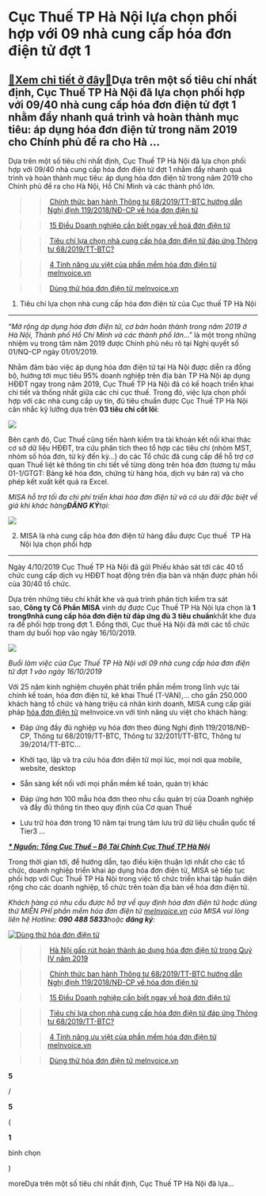 Cục Thuế TP Hà Nội lựa chọn phối hợp với 09 nhà cung cấp hóa đơn điện tử đợt 1
==============================================================================

[:gift:Xem chi tiết ở đây:gift:](https://hddtvn.com/cuc-thue-tp-ha-noi-lua-chon-phoi-hop-voi-09-nha-cung-cap-hoa-don-dien-tu-dot-1/)Dựa trên một số tiêu chí nhất định, Cục Thuế TP Hà Nội đã lựa chọn phối hợp với 09/40 nhà cung cấp hóa đơn điện tử đợt 1 nhằm đẩy nhanh quá trình và hoàn thành mục tiêu: áp dụng hóa đơn điện tử trong năm 2019 cho Chính phủ đề ra cho Hà …
---------------------------------------------------------------------------------------------------------------------------------------------------------------------------------------------------------------------------------------------

Dựa trên một số tiêu chí nhất định, Cục Thuế TP Hà Nội đã lựa chọn phối hợp với 09/40 nhà cung cấp hóa đơn điện tử đợt 1 nhằm đẩy nhanh quá trình và hoàn thành mục tiêu: áp dụng hóa đơn điện tử trong năm 2019 cho Chính phủ đề ra cho Hà Nội, Hồ Chí Minh và các thành phố lớn.


>> [Chính thức ban hành Thông tư 68/2019/TT-BTC hướng dẫn Nghị định 119/2018/NĐ-CP về hóa đơn điện tử](https://meinvoice.vn/tin-tuc/chi-tiet/newsid/5492/thong-tu-huong-dan-nghi-dinh-119/)  

>> [15 Điều Doanh nghiệp cần biết ngay về hoá đơn điện tử](https://meinvoice.vn/tin-tuc/chi-tiet/newsid/699/hoa-don-dien-tu/)  

>> [Tiêu chí lựa chọn nhà cung cấp hóa đơn điện tử đáp ứng Thông tư 68/2019/TT-BTC?](https://www.meinvoice.vn/tin-tuc/chi-tiet/newsid/5557/nha-cung-cap-hoa-don-dien-tu-dap-ung-thong-tu-68-2019-tt-btc/)  

>> [4 Tính năng ưu việt của phần mềm hóa đơn điện tử meInvoice.vn](https://www.meinvoice.vn/tin-tuc/chi-tiet/newsid/3649/4-tinh-nang-uu-viet-cua-phan-mem-hoa-don-dien-tu-meinvoice-vn/)  

>> [Dùng thử hóa đơn điện tử meInvoice.vn](https://www.meinvoice.vn/tin-tuc/chi-tiet/newsid/3609/dung-thu-hoa-don-dien-tu/)


1. Tiêu chí lựa chọn nhà cung cấp hóa đơn điện tử của Cục thuế TP Hà Nội
------------------------------------------------------------------------


“*Mở rộng áp dụng hóa đơn điện tử, cơ bản hoàn thành trong năm 2019 ở Hà Nội, Thành phố Hồ Chí Minh và các thành phố lớn*…” là một trong những nhiệm vụ trong tâm năm 2019 được Chính phủ nêu rõ tại Nghị quyết số 01/NQ-CP ngày 01/01/2019.


Nhằm đảm bảo việc áp dụng hóa đơn điện tử tại Hà Nội được diễn ra đồng bộ, hướng tới mục tiêu 95% doanh nghiệp trên địa bàn TP Hà Nội áp dụng HĐĐT ngay trong năm 2019, Cục Thuế TP Hà Nội đã có kế hoạch triển khai chi tiết và thống nhất giữa các chi cục thuế. Trong đó, việc lựa chọn phối hợp với các nhà cung cấp uy tín, đủ tiêu chuẩn được Cục Thuế TP Hà Nội cân nhắc kỹ lưỡng dựa trên **03 tiêu chí cốt lõi**:


![](https://hddtvn.com/wp-content/uploads/2021/01/tieu-chi-1024x536-1.png)


Bên cạnh đó, Cục Thuế cũng tiến hành kiểm tra tài khoản kết nối khai thác cơ sở dữ liệu HĐĐT, tra cứu phân tích theo tổ hợp các tiêu chí (nhóm MST, nhóm số hóa đơn, từ kỳ đến kỳ…) do các Tổ chức đã cung cấp để hỗ trợ cơ quan Thuế liệt kê thông tin chi tiết về từng dòng trên hóa đơn (tương tự mẫu 01-1/GTGT: Bảng kê hóa đơn, chứng từ hàng hóa, dịch vụ bán ra) và cho phép kết xuất kết quả ra Excel.


*MISA hỗ trợ tối đa chi phí triển khai hóa đơn điện tử và có ưu đãi đặc biệt về giá khi khác hàng**ĐĂNG KÝ**tại:*


[![](https://hddtvn.com/wp-content/uploads/2021/01/cta-3.png)](https://offer.meinvoice.vn/phan-mem-hoa-don-dien-tu-misa?utm_source=website&utm_content=tin-tuc-website)


2. MISA là nhà cung cấp hóa đơn điện tử hàng đầu được Cục thuế  TP Hà Nội lựa chọn phối hợp
-------------------------------------------------------------------------------------------


Ngày 4/10/2019 Cục Thuế TP Hà Nội đã gửi Phiếu khảo sát tới các 40 tổ chức cung cấp dịch vụ HĐĐT hoạt động trên địa bàn và nhận được phản hồi của 30/40 tổ chức.


Dựa trên những tiêu chí khắt khe và quá trình phân tích kiểm tra sát sao, **Công ty Cổ Phần MISA** vinh dự được Cục Thuế TP Hà Nội lựa chọn là **1 trong****9****nhà cung cấp hóa đơn điện tử đáp ứng đủ 3 tiêu chuẩn**khắt khe đưa ra để phối hợp trong đợt 1. Đồng thời, Cục thuế Hà Nội đã mời các tổ chức tham dự buổi họp vào ngày 16/10/2019.


![](https://hddtvn.com/wp-content/uploads/2021/01/Anhbuoilamviecweb.jpg)


*Buổi làm việc của Cục Thuế TP Hà Nội với 09 nhà cung cấp hóa đơn điện tử đợt 1 vào ngày 16/10/2019*


Với 25 năm kinh nghiệm chuyên phát triển phần mềm trong lĩnh vực tài chính kế toán, hóa đơn điện tử, kê khai Thuế (T-VAN),… cho gần 250.000 khách hàng tổ chức và hàng triệu cá nhân kinh doanh, MISA cung cấp giải pháp [hóa đơn điện tử](https://www.meinvoice.vn/) meInvoice.vn với tính năng ưu việt cho khách hàng:




* Đáp ứng đầy đủ nghiệp vụ hóa đơn theo đúng Nghị định 119/2018/NĐ-CP, Thông tư 68/2019/TT-BTC, Thông tư 32/2011/TT-BTC, Thông tư 39/2014/TT-BTC…

* Khởi tạo, lập và tra cứu hóa đơn điện tử mọi lúc, mọi nơi qua mobile, website, desktop

* Sẵn sàng kết nối với mọi phần mềm kế toán, quản trị khác

* Đáp ứng hơn 100 mẫu hóa đơn theo nhu cầu quản trị của Doanh nghiệp và đầy đủ thông tin theo quy định của Cơ quan Thuế

* Lưu trữ hóa đơn trong 10 năm tại trung tâm lưu trữ dữ liệu chuẩn quốc tế Tier3 …



***[* Nguồn: Tổng Cục Thuế – Bộ Tài Chính Cục Thuế TP Hà Nội](http://bit.ly/35VTQZ9)***


Trong thời gian tới, để hướng dẫn, tạo điều kiện thuận lợi nhất cho các tổ chức, doanh nghiệp triển khai áp dụng hóa đơn điện tử, MISA sẽ tiếp tục phối hợp với Cục Thuế TP Hà Nội trong việc tổ chức triển khai tập huấn diện rộng cho các doanh nghiệp, tổ chức trên toàn địa bàn về hóa đơn điện tử.


*Khách hàng có nhu cầu được hỗ trợ về quy định hóa đơn điện tử hoặc dùng thử MIỄN PHÍ phần mềm hóa đơn điện tử [meInvoice.vn](https://www.meinvoice.vn/) của MISA vui lòng liên hệ Hotline: **090 488 5833**hoặc **đăng ký**:*


[![Dùng thử hóa đơn điện tử](https://hddtvn.com/wp-content/uploads/2021/01/cta-3.png)](https://offer.meinvoice.vn/phan-mem-hoa-don-dien-tu-misa?utm_source=website&utm_content=tin-tuc-website)


>> [Hà Nội gấp rút hoàn thành áp dụng hóa đơn điện tử trong Quý IV năm 2019](https://meinvoice.vn/tin-tuc/chi-tiet/newsid/5634/ha-noi-gap-rut-hoan-thanh-ap-dung-hoa-don-dien-tu-trong-quy-iv-nam-2019/)  

>> [Chính thức ban hành Thông tư 68/2019/TT-BTC hướng dẫn Nghị định 119/2018/NĐ-CP về hóa đơn điện tử](https://meinvoice.vn/tin-tuc/chi-tiet/newsid/5492/thong-tu-huong-dan-nghi-dinh-119/)  

>> [15 Điều Doanh nghiệp cần biết ngay về hoá đơn điện tử](https://meinvoice.vn/tin-tuc/chi-tiet/newsid/699/hoa-don-dien-tu/)  

>> [Tiêu chí lựa chọn nhà cung cấp hóa đơn điện tử đáp ứng Thông tư 68/2019/TT-BTC?](https://www.meinvoice.vn/tin-tuc/chi-tiet/newsid/5557/nha-cung-cap-hoa-don-dien-tu-dap-ung-thong-tu-68-2019-tt-btc/)  

>> [4 Tính năng ưu việt của phần mềm hóa đơn điện tử meInvoice.vn](https://www.meinvoice.vn/tin-tuc/chi-tiet/newsid/3649/4-tinh-nang-uu-viet-cua-phan-mem-hoa-don-dien-tu-meinvoice-vn/)  

>> [Dùng thử hóa đơn điện tử meInvoice.vn](https://www.meinvoice.vn/tin-tuc/chi-tiet/newsid/3609/dung-thu-hoa-don-dien-tu/)








































**5**  

/  

**5**  

(  

**1**  

  

 bình chọn   

)


moreDựa trên một số tiêu chí nhất định, Cục Thuế TP Hà Nội đã lựa…

